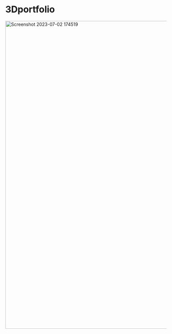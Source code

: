 # 3Dportfolio

<img width="960" alt="Screenshot 2023-07-02 174519" src="https://github.com/Anais2111/3Dportfolio/assets/79805225/e52b575c-d22d-4e42-ac39-4f70a404450e">
